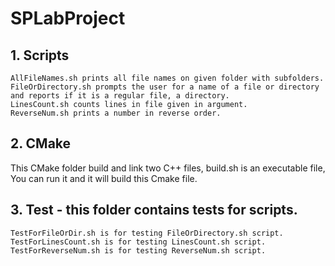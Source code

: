 # SPLabProject
## 1. Scripts
	AllFileNames.sh prints all file names on given folder with subfolders.
	FileOrDirectory.sh prompts the user for a name of a file or directory and reports if it is a regular file, a directory.
	LinesCount.sh counts lines in file given in argument.
	ReverseNum.sh prints a number in reverse order.

## 2. CMake
This CMake folder build and link two C++ files, build.sh is an executable file, You can run it and it will build this Cmake file.

## 3. Test - this folder contains tests for scripts.
	TestForFileOrDir.sh is for testing FileOrDirectory.sh script.
	TestForLinesCount.sh is for testing LinesCount.sh script.
	TestForReverseNum.sh is for testing ReverseNum.sh script.
